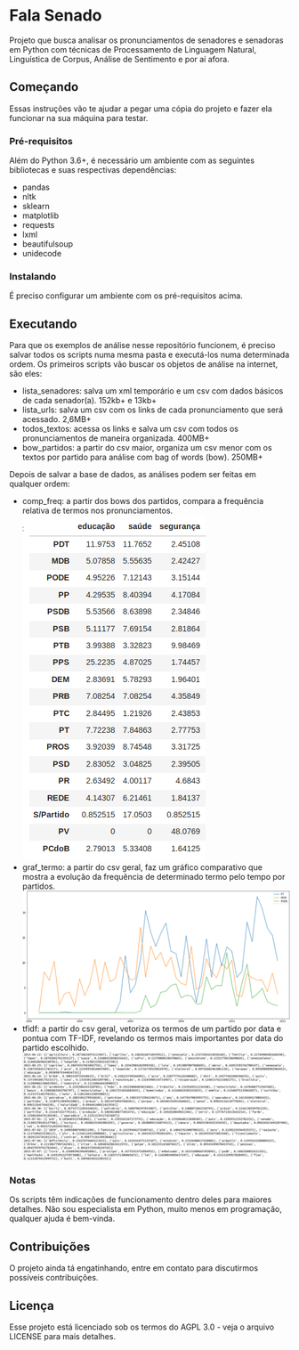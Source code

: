 # Fala Senado

Projeto que busca analisar os pronunciamentos de senadores e senadoras em Python com técnicas de Processamento de Linguagem Natural, Linguística de Corpus, Análise de Sentimento e por aí afora.

## Começando

Essas instruções vão te ajudar a pegar uma cópia do projeto e fazer ela funcionar na sua máquina para testar.

### Pré-requisitos

Além do Python 3.6+, é necessário um ambiente com as seguintes bibliotecas e suas respectivas dependências:
 - pandas
 - nltk
 - sklearn
 - matplotlib
 - requests
 - lxml
 - beautifulsoup
 - unidecode
 
### Instalando

É preciso configurar um ambiente com os pré-requisitos acima.

## Executando

Para que os exemplos de análise nesse repositório funcionem, é preciso salvar todos os scripts numa mesma pasta e executá-los numa determinada ordem. 
Os primeiros scripts vão buscar os objetos de análise na internet, são eles:
 - lista_senadores: salva um xml temporário e um csv com dados básicos de cada senador(a). 152kb+ e 13kb+
 - lista_urls: salva um csv com os links de cada pronunciamento que será acessado. 2,6MB+
 - todos_textos: acessa os links e salva um csv com todos os pronunciamentos de maneira organizada. 400MB+
 - bow_partidos: a partir do csv maior, organiza um csv menor com os textos por partido para análise com bag of words (bow). 250MB+

Depois de salvar a base de dados, as análises podem ser feitas em qualquer ordem:
 - comp_freq: a partir dos bows dos partidos, compara a frequência relativa de termos nos pronunciamentos.
![exemplo comp_freq: educação, saúde, seguranã/todos](https://github.com/liquera/fala-senado/blob/master/comp_freq.png)
 - graf_termo: a partir do csv geral, faz um gráfico comparativo que mostra a evolução da frequência de determinado termo pelo tempo por partidos.
![exemplo comp_graf_termo: educação/PT, MDB, PSDB](https://github.com/liquera/fala-senado/blob/master/graf_termos.png)
 - tfidf: a partir do csv geral, vetoriza os termos de um partido por data e pontua com TF-IDF, revelando os termos mais importantes por data do partido escolhido.
![exemplo tfdif: PT](https://github.com/liquera/fala-senado/blob/master/tfidf.png)
 
### Notas

Os scripts têm indicações de funcionamento dentro deles para maiores detalhes.
Não sou especialista em Python, muito menos em programação, qualquer ajuda é bem-vinda.

## Contribuições

O projeto ainda tá engatinhando, entre em contato para discutirmos possíveis contribuições.

## Licença

Esse projeto está licenciado sob os termos do AGPL 3.0 - veja o arquivo LICENSE para mais detalhes.
